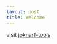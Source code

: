 ```yaml
---
layout: post
title: Welcome
---
```


visit [joknarf-tools](https://joknarf.github.io/joknarf-tools)
